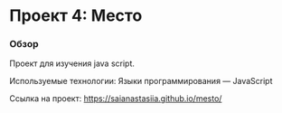 # Проект 4: Место

### Обзор

Проект для изучения java script.

Используемые технологии: Языки программирования — JavaScript

Ссылка на проект: https://saianastasiia.github.io/mesto/

